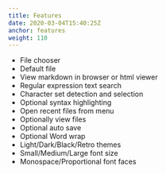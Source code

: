 ```yaml
---
title: Features
date: 2020-03-04T15:40:25Z
anchor: features
weight: 110
---
```


 * File chooser
 * Default file
 * View markdown in browser or html viewer
 * Regular expression text search
 * Character set detection and selection
 * Optional syntax highlighting
 * Open recent files from menu
 * Optionally view files
 * Optional auto save
 * Optional Word wrap
 * Light/Dark/Black/Retro themes
 * Small/Medium/Large font size
 * Monospace/Proportional font faces

